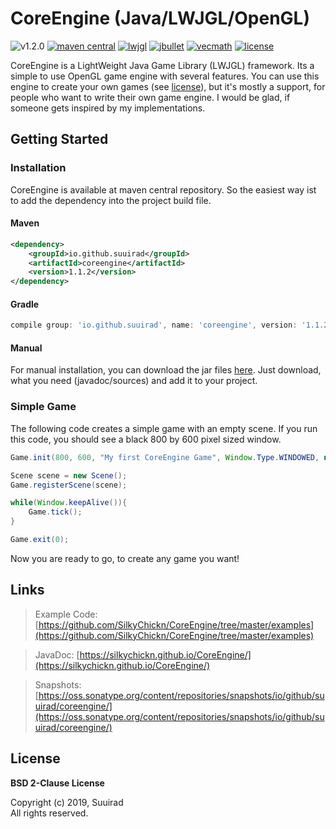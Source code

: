 # CoreEngine (Java/LWJGL/OpenGL)

![v1.2.0][progress-img]
[![maven central][maven-central-img]][maven-central-url]
[![lwjgl][lwjgl-img]][lwjgl-url]
[![jbullet][jbullet-img]][jbullet-url]
[![vecmath][vecmath-img]][vecmath-url]
[![license][license-img]](LICENSE)

CoreEngine is a LightWeight Java Game Library (LWJGL) framework. Its a simple to use OpenGL game engine with several features. You can use this engine to create your own games (see [license](LICENSE)), but it's mostly a support, for people who want to write their own game engine. I would be glad, if someone gets inspired by my implementations.

## Getting Started

### Installation

CoreEngine is available at maven central repository. So the easiest way ist to add the dependency into the project build file.

#### Maven

```xml
<dependency>
	<groupId>io.github.suuirad</groupId>
	<artifactId>coreengine</artifactId>
	<version>1.1.2</version>
</dependency>
```

#### Gradle

```gradle
compile group: 'io.github.suuirad', name: 'coreengine', version: '1.1.2'
```

#### Manual

For manual installation, you can download the jar files [here](https://repo.maven.apache.org/maven2/io/github/suuirad/coreengine/). Just download, what you need (javadoc/sources) and add it to your project.

### Simple Game

The following code creates a simple game with an empty scene.
If you run this code, you should see a black 800 by 600 pixel sized window.

```java
Game.init(800, 600, "My first CoreEngine Game", Window.Type.WINDOWED, null, null);

Scene scene = new Scene();
Game.registerScene(scene);

while(Window.keepAlive()){
    Game.tick();
}

Game.exit(0);
```

Now you are ready to go, to create any game you want!

## Links

> Example Code: [https://github.com/SilkyChickn/CoreEngine/tree/master/examples](https://github.com/SilkyChickn/CoreEngine/tree/master/examples)

> JavaDoc: [https://silkychickn.github.io/CoreEngine/](https://silkychickn.github.io/CoreEngine/)

> Snapshots: [https://oss.sonatype.org/content/repositories/snapshots/io/github/suuirad/coreengine/](https://oss.sonatype.org/content/repositories/snapshots/io/github/suuirad/coreengine/)

## License

**BSD 2-Clause License**

Copyright (c) 2019, Suuirad<br>
All rights reserved.

<!-- Shields Links -->

[lwjgl-img]: https://img.shields.io/badge/lwjgl-v.3.2.3-green.svg?style=flat-square
[lwjgl-url]: https://mvnrepository.com/artifact/org.lwjgl/lwjgl/3.2.3
[jbullet-img]: https://img.shields.io/badge/jbullet-v.20101010_1-green.svg?style=flat-square
[jbullet-url]: https://mvnrepository.com/artifact/cz.advel.jbullet/jbullet/20101010-1
[vecmath-img]: https://img.shields.io/badge/vecmath-v.1.5.2-green.svg?style=flat-square
[vecmath-url]: https://mvnrepository.com/artifact/javax.vecmath/vecmath/1.5.2
[license-img]: https://img.shields.io/badge/license-BSD-blue.svg?style=flat-square
[maven-central-img]: https://img.shields.io/badge/maven--central-v.1.1.2-red.svg?style=flat-square
[maven-central-url]: https://mvnrepository.com/artifact/io.github.suuirad/coreengine/1.1.2
[progress-img]: https://img.shields.io/badge/v.1.2.0-14%25-red.svg?style=flat-square
